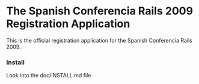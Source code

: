 The Spanish Conferencia Rails 2009 Registration Application
===

This is the official registration application for the Spanish Conferencia Rails 2009.

### Install

Look into the doc/INSTALL.md file


